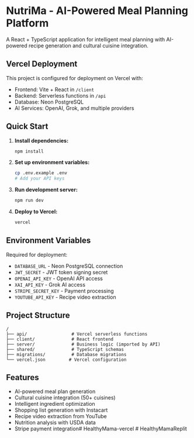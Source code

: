 # NutriMa - AI-Powered Meal Planning Platform

A React + TypeScript application for intelligent meal planning with AI-powered recipe generation and cultural cuisine integration.

## Vercel Deployment

This project is configured for deployment on Vercel with:
- Frontend: Vite + React in `/client`
- Backend: Serverless functions in `/api`
- Database: Neon PostgreSQL
- AI Services: OpenAI, Grok, and multiple providers

## Quick Start

1. **Install dependencies:**
   ```bash
   npm install
   ```

2. **Set up environment variables:**
   ```bash
   cp .env.example .env
   # Add your API keys
   ```

3. **Run development server:**
   ```bash
   npm run dev
   ```

4. **Deploy to Vercel:**
   ```bash
   vercel
   ```

## Environment Variables

Required for deployment:
- `DATABASE_URL` - Neon PostgreSQL connection
- `JWT_SECRET` - JWT token signing secret
- `OPENAI_API_KEY` - OpenAI API access
- `XAI_API_KEY` - Grok AI access
- `STRIPE_SECRET_KEY` - Payment processing
- `YOUTUBE_API_KEY` - Recipe video extraction

## Project Structure

```
/
├── api/                 # Vercel serverless functions
├── client/              # React frontend
├── server/              # Business logic (imported by API)
├── shared/              # TypeScript schemas
├── migrations/          # Database migrations
└── vercel.json         # Vercel configuration
```

## Features

- AI-powered meal plan generation
- Cultural cuisine integration (50+ cuisines)
- Intelligent ingredient optimization
- Shopping list generation with Instacart
- Recipe video extraction from YouTube
- Nutrition analysis with USDA data
- Stripe payment integration#   H e a l t h y M a m a - v e r c e l  
 # HealthyMamaReplit
